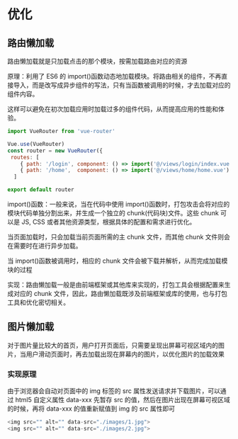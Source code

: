 # 优化

## 路由懒加载

路由懒加载就是只加载点击的那个模块，按需加载路由对应的资源

原理：利用了 ES6 的 import()函数动态地加载模块。将路由相关的组件，不再直接导入，而是改写成异步组件的写法，只有当函数被调用的时候，才去加载对应的组件内容。

这样可以避免在初次加载应用时加载过多的组件代码，从而提高应用的性能和体验。

```js
import VueRouter from 'vue-router'

Vue.use(VueRouter)
const router = new VueRouter({
 routes: [
    { path: '/login', component: () => import('@/views/login/index.vue') },
    { path: '/home',  component: () => import('@/views/home/home.vue') }
  ]

export default router
```

import()函数：一般来说，当在代码中使用 import()函数时，打包攻击会将对应的模块代码单独分割出来，并生成一个独立的 chunk(代码块)文件。这些 chunk 可以是 JS, CSS 或者其他资源类型，根据具体的配置和需求进行优化。

当页面加载时，只会加载当前页面所需的主 chunk 文件，而其他 chunk 文件则会在需要时在进行异步加载。

当 import()函数被调用时，相应的 chunk 文件会被下载并解析，从而完成加载模块的过程

实现：路由懒加载一般是由前端框架或其他库来实现的，打包工具会根据配置来生成对应的 chunk 文件，因此，路由懒加载既涉及前端框架或库的使用，也与打包工具和优化密切相关。

## 图片懒加载

对于图片量比较大的首页，用户打开页面后，只需要呈现出屏幕可视区域内的图片，当用户滑动页面时，再去加载出现在屏幕内的图片，以优化图片的加载效果

### 实现原理

由于浏览器会自动对页面中的 img 标签的 src 属性发送请求并下载图片，可以通过 html5 自定义属性 data-xxx 先暂存 src 的值，然后在图片出现在屏幕可视区域的时候，再将 data-xxx 的值重新赋值到 img 的 src 属性即可

```js
<img src="" alt="" data-src="./images/1.jpg">
<img src="" alt="" data-src="./images/2.jpg">
```
